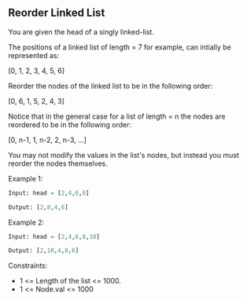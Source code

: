 ## Reorder Linked List

You are given the head of a singly linked-list.

The positions of a linked list of length = 7 for example, can intially be represented as:

[0, 1, 2, 3, 4, 5, 6]

Reorder the nodes of the linked list to be in the following order:

[0, 6, 1, 5, 2, 4, 3]

Notice that in the general case for a list of length = n the nodes are reordered to be in the following order:

[0, n-1, 1, n-2, 2, n-3, ...]

You may not modify the values in the list's nodes, but instead you must reorder the nodes themselves.

Example 1:

```py
Input: head = [2,4,6,8]

Output: [2,8,4,6]
```

Example 2:

```py
Input: head = [2,4,6,8,10]

Output: [2,10,4,8,6]
```

Constraints:

- 1 <= Length of the list <= 1000.
- 1 <= Node.val <= 1000
